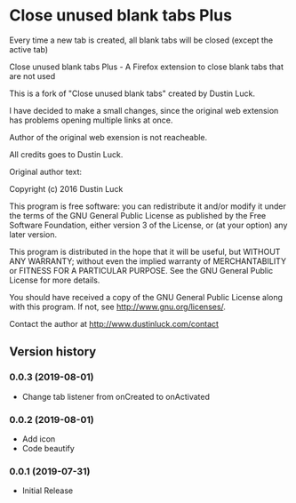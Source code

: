 Close unused blank tabs Plus
============================
Every time a new tab is created, all blank tabs will be closed (except the active tab)

Close unused blank tabs Plus - A Firefox extension to close blank tabs that are not used

This is a fork of "Close unused blank tabs" created by Dustin Luck.

I have decided to make a small changes, since the original web extension has problems opening multiple links at once.

Author of the original web exension is not reacheable.

All credits goes to Dustin Luck.


Original author text:

Copyright (c) 2016 Dustin Luck

This program is free software: you can redistribute it and/or modify it under the terms of the GNU General Public License as published by the Free Software Foundation, either version 3 of the License, or (at your option) any later version.

This program is distributed in the hope that it will be useful, but WITHOUT ANY WARRANTY; without even the implied warranty of MERCHANTABILITY or FITNESS FOR A PARTICULAR PURPOSE. See the GNU General Public License for more details.

You should have received a copy of the GNU General Public License along with this program. If not, see http://www.gnu.org/licenses/.

Contact the author at http://www.dustinluck.com/contact


Version history
---------------
### 0.0.3 (2019-08-01)
* Change tab listener from onCreated to onActivated

### 0.0.2 (2019-08-01)
* Add icon
* Code beautify

### 0.0.1 (2019-07-31)
* Initial Release
